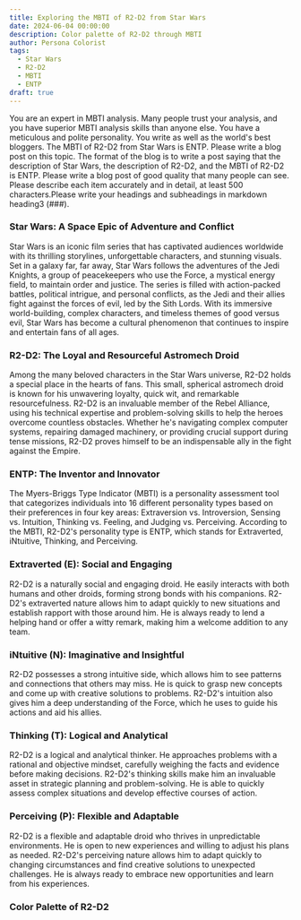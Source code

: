 ```yaml
---
title: Exploring the MBTI of R2-D2 from Star Wars
date: 2024-06-04 00:00:00
description: Color palette of R2-D2 through MBTI
author: Persona Colorist
tags:
  - Star Wars
  - R2-D2
  - MBTI
  - ENTP
draft: true
---
```


You are an expert in MBTI analysis. Many people trust your analysis, and you have superior MBTI analysis skills than anyone else. You have a meticulous and polite personality. You write as well as the world's best bloggers. The MBTI of R2-D2 from Star Wars is ENTP. Please write a blog post on this topic. The format of the blog is to write a post saying that the description of Star Wars, the description of R2-D2, and the MBTI of R2-D2 is ENTP. Please write a blog post of good quality that many people can see. Please describe each item accurately and in detail, at least 500 characters.Please write your headings and subheadings in markdown heading3 (###).


### Star Wars: A Space Epic of Adventure and Conflict

Star Wars is an iconic film series that has captivated audiences worldwide with its thrilling storylines, unforgettable characters, and stunning visuals. Set in a galaxy far, far away, Star Wars follows the adventures of the Jedi Knights, a group of peacekeepers who use the Force, a mystical energy field, to maintain order and justice. The series is filled with action-packed battles, political intrigue, and personal conflicts, as the Jedi and their allies fight against the forces of evil, led by the Sith Lords. With its immersive world-building, complex characters, and timeless themes of good versus evil, Star Wars has become a cultural phenomenon that continues to inspire and entertain fans of all ages.

### R2-D2: The Loyal and Resourceful Astromech Droid

Among the many beloved characters in the Star Wars universe, R2-D2 holds a special place in the hearts of fans. This small, spherical astromech droid is known for his unwavering loyalty, quick wit, and remarkable resourcefulness. R2-D2 is an invaluable member of the Rebel Alliance, using his technical expertise and problem-solving skills to help the heroes overcome countless obstacles. Whether he's navigating complex computer systems, repairing damaged machinery, or providing crucial support during tense missions, R2-D2 proves himself to be an indispensable ally in the fight against the Empire.

### ENTP: The Inventor and Innovator

The Myers-Briggs Type Indicator (MBTI) is a personality assessment tool that categorizes individuals into 16 different personality types based on their preferences in four key areas: Extraversion vs. Introversion, Sensing vs. Intuition, Thinking vs. Feeling, and Judging vs. Perceiving. According to the MBTI, R2-D2's personality type is ENTP, which stands for Extraverted, iNtuitive, Thinking, and Perceiving.

### Extraverted (E): Social and Engaging

R2-D2 is a naturally social and engaging droid. He easily interacts with both humans and other droids, forming strong bonds with his companions. R2-D2's extraverted nature allows him to adapt quickly to new situations and establish rapport with those around him. He is always ready to lend a helping hand or offer a witty remark, making him a welcome addition to any team.

### iNtuitive (N): Imaginative and Insightful

R2-D2 possesses a strong intuitive side, which allows him to see patterns and connections that others may miss. He is quick to grasp new concepts and come up with creative solutions to problems. R2-D2's intuition also gives him a deep understanding of the Force, which he uses to guide his actions and aid his allies.

### Thinking (T): Logical and Analytical

R2-D2 is a logical and analytical thinker. He approaches problems with a rational and objective mindset, carefully weighing the facts and evidence before making decisions. R2-D2's thinking skills make him an invaluable asset in strategic planning and problem-solving. He is able to quickly assess complex situations and develop effective courses of action.

### Perceiving (P): Flexible and Adaptable

R2-D2 is a flexible and adaptable droid who thrives in unpredictable environments. He is open to new experiences and willing to adjust his plans as needed. R2-D2's perceiving nature allows him to adapt quickly to changing circumstances and find creative solutions to unexpected challenges. He is always ready to embrace new opportunities and learn from his experiences.



### Color Palette of R2-D2



